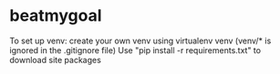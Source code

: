 beatmygoal
==========

To set up venv: create your own venv using virtualenv venv (venv/* is ignored in the .gitignore file)
Use "pip install -r requirements.txt" to download site packages
